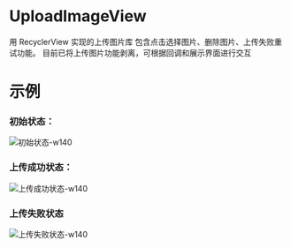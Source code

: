 # UploadImageView
用 RecyclerView 实现的上传图片库
包含点击选择图片、删除图片、上传失败重试功能。
目前已将上传图片功能剥离，可根据回调和展示界面进行交互

# 示例

### 初始状态：

![初始状态-w140](http://ohsy85rr9.bkt.clouddn.com/uploadimagerecyclerview-MainActivity-03092017143505.png)

### 上传成功状态：

![上传成功状态-w140](http://ohsy85rr9.bkt.clouddn.com/uploadimagerecyclerview-MainActivity-03092017143531.png)

### 上传失败状态

![上传失败状态-w140](http://ohsy85rr9.bkt.clouddn.com/uploadimagerecyclerview-MainActivity-03092017150155.png)


